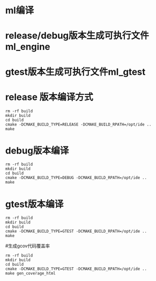 # ml编译
# release/debug版本生成可执行文件ml_engine
# gtest版本生成可执行文件ml_gtest

# release 版本编译方式
```
rm -rf build 
mkdir build
cd build 
cmake -DCMAKE_BUILD_TYPE=RELEASE -DCMAKE_BUILD_RPATH=/opt/ide ..
make
```
# debug版本编译
```
rm -rf build 
mkdir build
cd build 
cmake -DCMAKE_BUILD_TYPE=DEBUG -DCMAKE_BUILD_RPATH=/opt/ide ..
make
```
# gtest版本编译
```
rm -rf build 
mkdir build
cd build 
cmake -DCMAKE_BUILD_TYPE=GTEST -DCMAKE_BUILD_RPATH=/opt/ide ..
make
```
#生成gcov代码覆盖率
```
rm -rf build 
mkdir build
cd build 
cmake -DCMAKE_BUILD_TYPE=GTEST -DCMAKE_BUILD_RPATH=/opt/ide ..
make gen_coverage_html
```
